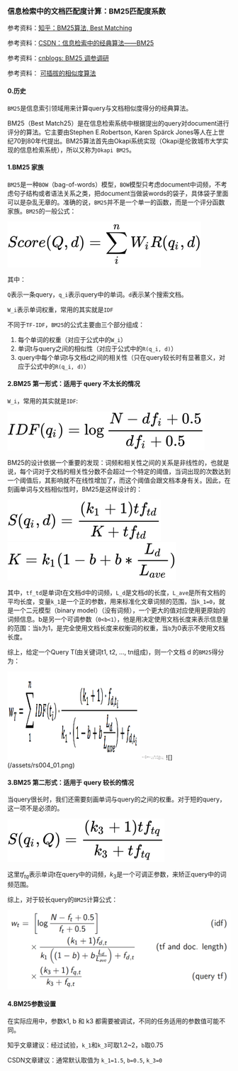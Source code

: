 ### 信息检索中的文档匹配度计算：BM25匹配度系数

参考资料：[知乎：BM25算法, Best Matching](https://zhuanlan.zhihu.com/p/79202151)

参考资料：[CSDN：信息检索中的经典算法——BM25](https://blog.csdn.net/baimafujinji/article/details/6509524)

参考资料：[cnblogs: BM25 调参调研](https://www.cnblogs.com/NaughtyBaby/p/9774836.html)

参考资料： [可插拔的相似度算法](https://www.elastic.co/guide/cn/elasticsearch/guide/current/pluggable-similarites.html)

#### 0.历史

`BM25`是信息索引领域用来计算query与文档相似度得分的经典算法。

BM25（Best Match25）是在信息检索系统中根据提出的query对document进行评分的算法。它主要由Stephen E.Robertson, Karen Spärck Jones等人在上世纪70到80年代提出。BM25算法首先由Okapi系统实现（Okapi是伦敦城市大学实现的信息检索系统），所以又称为`Okapi BM25`。

#### 1.BM25 家族

`BM25`是一种`BOW`（bag-of-words）模型，`BOW`模型只考虑document中词频，不考虑句子结构或者语法关系之类，把document当做装words的袋子，具体袋子里面可以是杂乱无章的。准确的说，`BM25`并不是一个单一的函数，而是一个评分函数家族。`BM25`的一般公式：

![](/assets/rs004_02.svg)

其中：

`Q`表示一条query，`q_i`表示query中的单词。`d`表示某个搜索文档。

`W_i`表示单词权重，常用的其实就是`IDF`

不同于`TF-IDF`，`BM25`的公式主要由三个部分组成：

1. 每个单词的权重（对应于公式中的`W_i`）
2. 单词t与query之间的相似性（对应于公式中的`R(q_i, d)`）
3. query中每个单词t与文档d之间的相关性（只在query较长时有显著意义，对应于公式中的`R(q_i, d)`）

#### 2.BM25 第一形式：适用于 query 不太长的情况

`W_i`，常用的其实就是`IDF`:

![](/assets/rs004_03.svg)


BM25的设计依据一个重要的发现：词频和相关性之间的关系是非线性的，也就是说，每个词对于文档的相关性分数不会超过一个特定的阈值，当词出现的次数达到一个阈值后，其影响就不在线性增加了，而这个阈值会跟文档本身有关。因此，在刻画单词与文档相似性时，BM25是这样设计的：

![](/assets/rs004_04.svg)
![](/assets/rs004_05.svg)

其中，`tf_td`是单词t在文档d中的词频，`L_d`是文档d的长度，`L_ave`是所有文档的平均长度，变量`k_1`是一个正的参数，用来标准化文章词频的范围，当`k_1=0`，就是一个二元模型（binary model）（没有词频），一个更大的值对应使用更原始的词频信息。b是另一个可调参数（`0<b<1`），他是用决定使用文档长度来表示信息量的范围：当`b`为1，是完全使用文档长度来权衡词的权重，当`b`为0表示不使用文档长度。

综上，给定一个Query T(由关键词t1, t2, ..., tn组成)，则一个文档 d 的`BM25`得分为：

<img src="/assets/rs004_01.png" width="300" height="200" />
<img src="/assets/rs004_01.png" width="10%" height="10%" />
![](/assets/rs004_01.png)

#### 3.BM25 第二形式：适用于 query 较长的情况

当query很长时，我们还需要刻画单词与query的之间的权重。对于短的query，这一项不是必须的。

![](/assets/rs004_06.svg)

这里$tf_{tq}$表示单词t在query中的词频，$k_3$是一个可调正参数，来矫正query中的词频范围。

综上，对于较长query的`BM25`计算公式：

![](/assets/rs004_07.png)

#### 4.BM25参数设置

在实际应用中，参数k1, b 和 k3 都需要被调试，不同的任务适用的参数值可能不同。

知乎文章建议：经过试验，`k_1`和`k_3`可取1.2~2，`b`取0.75

CSDN文章建议：通常默认取值为 `k_1=1.5`, `b=0.5`, `k_3=0`

